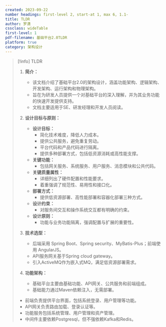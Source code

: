 ```yaml
---
created: 2023-09-22
number headings: first-level 2, start-at 1, max 6, 1.1-
title: TLDR
author: 罗潇
cssclass: wideTable
first-level: 1
pdf-filename: 基础平台2.0TLDR
platform: true
category: 架构设计
---
```


> [!info] TLDR  
> 1. **简介：**  
>    - 该文档介绍了基础平台2.0的架构设计，涵盖功能架构、逻辑架构、开发架构、运行架构和物理架构。  
>    - 旨在为研发人员提供一个对基础平台的深入理解，并为其业务功能的快速开发提供支持。  
>    - 文档主要适用于SE、研发经理和开发人员阅读。  
> 2. **设计目标与原则：**  
>     - **设计目标：**  
>         - 简化技术难度，降低人力成本。  
>         - 提供公共服务，避免重复劳动。  
>         - 平台代码和产品代码进行隔离。  
>         - 提供多种部署方式，包括低资源消耗或高性能支撑。  
>     - **关键功能：**  
>         - 包括网关服务、系统服务、用户服务、消息模块和公共代码。  
>     - **关键质量属性：**  
>         - 详细列出了硬件配置和性能要求。  
>         - 着重强调了规范性、易用性和接口化。  
>     - **部署方式：**  
>         - 提供低资源部署、高性能部署和容器化部署三种方式。  
>     - **设计约束：**  
>         - 对服务间交互和操作系统交互都有明确的约束。  
>     - **设计原则：**  
>         - 功能与业务功能隔离，强调配置与扩展的重要性。  
>   
> 3. **技术选型：**  
>    - 后端采用 Spring Boot、Spring security、MyBatis-Plus；前端使用 AngularJS。  
>    - API服务网关基于Spring cloud gateway。  
>    - 引入ActiveMQ作为嵌入式MQ，满足低资源部署需求。  
>   
> 4. **功能架构：**  
>    - 基础平台主要由基础功能、API网关、公共服务和前端组成。  
>    - 基础能力通过Maven依赖注入，无需部署。  
>   - 前端负责提供平台界面，包括系统登录、用户管理等功能。  
>   - API网关负责路由加载、登录认证等。  
>   - 功能服务包括系统管理、用户管理和资产管理。  
>   - 中间件主要依赖Postgresql，但不强依赖Kafka和Redis。 
